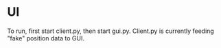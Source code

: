 # UI

To run, first start client.py, then start gui.py. 
Client.py is currently feeding "fake" position data to GUI.
